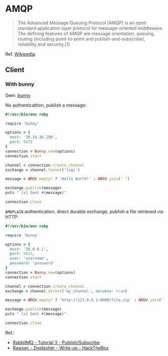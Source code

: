 # AMQP

> The Advanced Message Queuing Protocol \(AMQP\) is an open standard application layer protocol for message-oriented middleware. The defining features of AMQP are message orientation, queuing, routing \(including point-to-point and publish-and-subscribe\), reliability and security.\[1\]

Ref. [Wikipedia](https://en.wikipedia.org/wiki/Advanced_Message_Queuing_Protocol)

## Client

### With bunny

Gem: [bunny](https://rubygems.org/gems/bunny)

No authenticattion, publish a message:

```ruby
#!/usr/bin/env ruby

require 'bunny'

options = {
  host: '10.10.10.190',
  port: 5672
}
connection = Bunny.new(options)
connection.start

channel = connection.create_channel
exchange = channel.fanout('logs')

message = ARGV.empty? ? 'Hello World!' : ARGV.join(' ')

exchange.publish(message)
puts " [x] Sent #{message}"

connection.close
```

`AMQPLAIN` authentication, direct durable exchange, publish a file retrieved via HTTP:

```ruby
#!/usr/bin/env ruby

require 'bunny'

options = {
  host: '10.0.0.1',
  port: 5672,
  user: 'username',
  password: 'password'
}
connection = Bunny.new(options)
connection.start

channel = connection.create_channel
exchange = channel.direct('my_channel', durable: true)

message = ARGV.empty? ? 'http://127.0.0.1:8080/file.zip' : ARGV.join(' ')

exchange.publish(message)
puts " [x] Sent #{message}"

connection.close
```

Ref.:

* [RabbitMQ - Tutorial 3 - Publish/Subscribe](https://www.rabbitmq.com/tutorials/tutorial-three-ruby.html)
* [Rawsec - Dyplesher - Write-up - HackTheBox](https://blog.raw.pm/en/HackTheBox-Dyplesher-write-up/#Elevation-of-Privilege-EoP-from-felamos-to-root)

